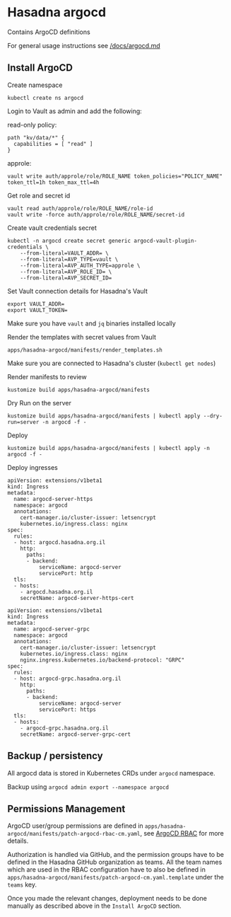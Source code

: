 # Hasadna argocd

Contains ArgoCD definitions

For general usage instructions see [/docs/argocd.md](/docs/argocd.md)

## Install ArgoCD

Create namespace

```
kubectl create ns argocd
```

Login to Vault as admin and add the following:

read-only policy:

```
path "kv/data/*" {
  capabilities = [ "read" ]
}
```

approle:

```
vault write auth/approle/role/ROLE_NAME token_policies="POLICY_NAME" token_ttl=1h token_max_ttl=4h
```

Get role and secret id

```
vault read auth/approle/role/ROLE_NAME/role-id
vault write -force auth/approle/role/ROLE_NAME/secret-id
``` 

Create vault credentials secret

```
kubectl -n argocd create secret generic argocd-vault-plugin-credentials \
    --from-literal=VAULT_ADDR= \
    --from-literal=AVP_TYPE=vault \
    --from-literal=AVP_AUTH_TYPE=approle \
    --from-literal=AVP_ROLE_ID= \
    --from-literal=AVP_SECRET_ID=
```

Set Vault connection details for Hasadna's Vault

```
export VAULT_ADDR=
export VAULT_TOKEN=
```

Make sure you have `vault` and `jq` binaries installed locally

Render the templates with secret values from Vault

```
apps/hasadna-argocd/manifests/render_templates.sh
```

Make sure you are connected to Hasadna's cluster (`kubectl get nodes`)

Render manifests to review

```
kustomize build apps/hasadna-argocd/manifests
```

Dry Run on the server

```
kustomize build apps/hasadna-argocd/manifests | kubectl apply --dry-run=server -n argocd -f -
```

Deploy

```
kustomize build apps/hasadna-argocd/manifests | kubectl apply -n argocd -f -
```

Deploy ingresses

```
apiVersion: extensions/v1beta1
kind: Ingress
metadata:
  name: argocd-server-https
  namespace: argocd
  annotations:
    cert-manager.io/cluster-issuer: letsencrypt
    kubernetes.io/ingress.class: nginx
spec:
  rules:
  - host: argocd.hasadna.org.il
    http:
      paths:
      - backend:
          serviceName: argocd-server
          servicePort: http
  tls:
  - hosts:
    - argocd.hasadna.org.il
    secretName: argocd-server-https-cert
```

```
apiVersion: extensions/v1beta1
kind: Ingress
metadata:
  name: argocd-server-grpc
  namespace: argocd
  annotations:
    cert-manager.io/cluster-issuer: letsencrypt
    kubernetes.io/ingress.class: nginx
    nginx.ingress.kubernetes.io/backend-protocol: "GRPC"
spec:
  rules:
  - host: argocd-grpc.hasadna.org.il
    http:
      paths:
      - backend:
          serviceName: argocd-server
          servicePort: https
  tls:
  - hosts:
    - argocd-grpc.hasadna.org.il
    secretName: argocd-server-grpc-cert
```

## Backup / persistency

All argocd data is stored in Kubernetes CRDs under `argocd` namespace.

Backup using `argocd admin export --namespace argocd`

## Permissions Management

ArgoCD user/group permissions are defined in `apps/hasadna-argocd/manifests/patch-argocd-rbac-cm.yaml`, 
see [ArgoCD RBAC](https://argoproj.github.io/argo-cd/operator-manual/rbac/) for more details.

Authorization is handled via GitHub, and the permission groups have to be defined in the Hasadna GitHub organization
as teams. All the team names which are used in the RBAC configuration have to also be defined in 
`apps/hasadna-argocd/manifests/patch-argocd-cm.yaml.template` under the `teams` key.

Once you made the relevant changes, deployment needs to be done manually as described above in the 
`Install ArgoCD` section.
